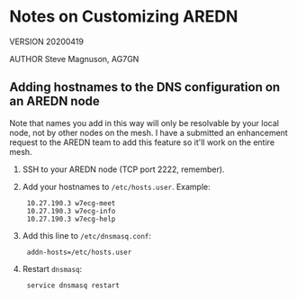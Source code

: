 # Notes on Customizing AREDN

VERSION 20200419

AUTHOR Steve Magnuson, AG7GN

## Adding hostnames to the DNS configuration on an AREDN node

Note that names you add in this way will only be resolvable by your local node, not by other nodes on the mesh.  I have a submitted an enhancement request to the AREDN team to add this feature so it'll work on the entire mesh.

1. SSH to your AREDN node (TCP port 2222, remember).

1. Add your hostnames to `/etc/hosts.user`.  Example:

		10.27.190.3	w7ecg-meet
		10.27.190.3	w7ecg-info
		10.27.190.3	w7ecg-help
		
1. Add this line to `/etc/dnsmasq.conf`:

		addn-hosts=/etc/hosts.user
		
1. Restart `dnsmasq`:

		service dnsmasq restart
		



